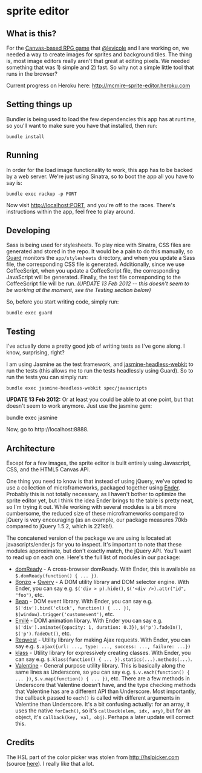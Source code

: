 # sprite editor

## What is this?

For the [Canvas-based RPG game](http://github.com/mcmire/rpg) that
[@levicole](http://github.com/levicole) and I are working on, we needed a way to
create images for sprites and background tiles. The thing is, most image editors
really aren't that great at editing pixels. We needed something that was 1)
simple and 2) fast. So why not a simple little tool that runs in the browser?

Current progress on Heroku here: <http://mcmire-sprite-editor.heroku.com>

## Setting things up

Bundler is being used to load the few dependencies this app has at runtime, so
you'll want to make sure you have that installed, then run:

    bundle install

## Running

In order for the load image functionality to work, this app has to be backed by
a web server. We're just using Sinatra, so to boot the app all you have to say
is:

    bundle exec rackup -p PORT

Now visit <http://localhost:PORT>, and you're off to the races. There's
instructions within the app, feel free to play around.

## Developing

Sass is being used for stylesheets. To play nice with Sinatra, CSS files are
generated and stored in the repo. It would be a pain to do this manually, so
[Guard](http://github.com/guard/guard) monitors the `app/stylesheets` directory,
and when you update a Sass file, the corresponding CSS file is generated.
Additionally, since we use CoffeeScript, when you update a CoffeeScript file,
the corresponding JavaScript will be generated. Finally, the test file
corresponding to the CoffeeScript file will be run. *(UPDATE 13 Feb 2012 -- this
doesn't seem to be working at the moment, see the Testing section below)*

So, before you start writing code, simply run:

    bundle exec guard

## Testing

I've actually done a pretty good job of writing tests as I've gone along. I
know, surprising, right?

I am using Jasmine as the test framework, and
[jasmine-headless-webkit](https://github.com/johnbintz/jasmine-headless-webkit)
to run the tests (this allows me to run the tests headlessly using Guard). So
to run the tests you can simply run:

    bundle exec jasmine-headless-webkit spec/javascripts

**UPDATE 13 Feb 2012:** Or at least you could be able to at one point, but that
doesn't seem to work anymore. Just use the jasmine gem:

  bundle exec jasmine

Now, go to http://localhost:8888.

## Architecture

Except for a few images, the sprite editor is built entirely using Javascript,
CSS, and the HTML5 Canvas API.

One thing you need to know is that instead of using jQuery, we've opted to use a
collection of microframeworks, packaged together using
[Ender](http://ender.no.de). Probably this is not totally necessary, as I
haven't bother to optimize the sprite editor yet, but I think the idea Ender
brings to the table is pretty neat, so I'm trying it out. While working with
several modules is a bit more cumbersome, the reduced size of these
microframeworks compared to jQuery is very encouraging (as an example, our
package measures 70kb compared to jQuery 1.5.2, which is 221kb!).

The concatened version of the package we are using is located at
javascripts/ender.js for you to inspect. It's important to note that these
modules approximate, but don't exactly match, the jQuery API. You'll want to
read up on each one. Here's the full list of modules in our package:

* [domReady](http://github.com/ded/domready) - A cross-browser domReady. With
  Ender, this is available as `$.domReady(function() { ... })`.
* [Bonzo](http://github.com/ded/bonzo) + [Qwery](http://github.com/ded/qwery) -
  A DOM utility library and DOM selector engine. With Ender, you can say e.g.
  `$('div > p).hide()`, `$('<div />).attr("id", "foo")`, etc.
* [Bean](http://github.com/ded/bean) - DOM event library. With Ender, you can
  say e.g. `$('div').bind('click', function() { ... })`,
  `$(window).trigger('customevent')`, etc.
* [Emilé](http://github.com/madrobby/emile) - DOM animation library. With Ender
  you can say e.g. `$('div').animate({opacity: 1, duration: 0.3})`,
  `$('p').fadeIn()`, `$('p').fadeOut()`, etc.
* [Reqwest](http://github.com/ded/reqwest) - Utility library for making Ajax
  requests. With Ender, you can say e.g. `$.ajax({url: ..., type: ..., success:
  ..., failure: ...})`
* [klass](http://github.com/ded/klass) - Utility library for expressively
  creating classes. With Ender, you can say e.g. `$.klass(function() { ...
  }).statics(...).methods(...)`.
* [Valentine](http://github.com/ded/valentine) - General purpose utility
  library. This is basically along the same lines as Underscore, so you can say
  e.g. `$.v.each(function() { ... })`, `$.v.map(function() { ... })`, etc. There
  are a few methods in Underscore that Valentine doesn't have, and the type
  checking methods that Valentine has are a different API than Underscore. Most
  importantly, the callback passed to `each()` is called with different
  arguments in Valentine than Underscore. It's a bit confusing actually: for an
  array, it uses the native `forEach()`, so it's `callback(elem, idx, ary)`, but
  for an object, it's `callback(key, val, obj)`. Perhaps a later update will
  correct this.

## Credits

The HSL part of the color picker was stolen from <http://hslpicker.com> (source
[here](https://github.com/imathis/hsl-color-picker/)). I really like that a lot.

